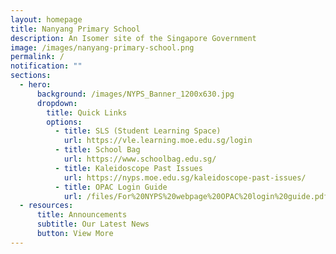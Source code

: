 ```yaml
---
layout: homepage
title: Nanyang Primary School
description: An Isomer site of the Singapore Government
image: /images/nanyang-primary-school.png
permalink: /
notification: ""
sections:
  - hero:
      background: /images/NYPS_Banner_1200x630.jpg
      dropdown:
        title: Quick Links
        options:
          - title: SLS (Student Learning Space)
            url: https://vle.learning.moe.edu.sg/login
          - title: School Bag
            url: https://www.schoolbag.edu.sg/
          - title: Kaleidoscope Past Issues
            url: https://nyps.moe.edu.sg/kaleidoscope-past-issues/
          - title: OPAC Login Guide
            url: /files/For%20NYPS%20webpage%20OPAC%20login%20guide.pdf
  - resources:
      title: Announcements
      subtitle: Our Latest News
      button: View More
---
```


